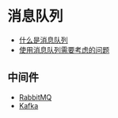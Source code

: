 # 消息队列

- [什么是消息队列](https://github.com/lazecoding/Note/blob/main/note/articles/mq/whatismq.md)
- [使用消息队列需要考虑的问题](https://github.com/lazecoding/Note/blob/main/note/articles/mq/probleminmq.md)

## 中间件

- [RabbitMQ](https://github.com/lazecoding/Note/blob/main/note/articles/rabbitmq/README.md)
- [Kafka](https://github.com/lazecoding/Note/blob/main/note/articles/kafka/README.md)
